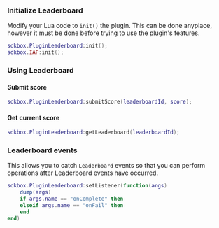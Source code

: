 ### Initialize Leaderboard
Modify your Lua code to `init()` the plugin. This can be done anyplace, however it must be done before trying to use the plugin's features.
```lua
sdkbox.PluginLeaderboard:init();
sdkbox.IAP:init();
```

### Using Leaderboard
#### Submit score
```lua
sdkbox.PluginLeaderboard:submitScore(leaderboardId, score);
```

#### Get current score
```lua
sdkbox.PluginLeaderboard:getLeaderboard(leaderboardId);
```

### Leaderboard events
This allows you to catch `Leaderboard` events so that you can perform operations after Leaderboard events have occurred.

```lua
sdkbox.PluginLeaderboard:setListener(function(args)
    dump(args)
    if args.name == "onComplete" then
    elseif args.name == "onFail" then
    end
end)
```
